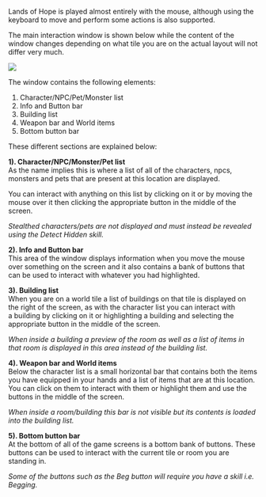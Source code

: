 ---
---
Lands of Hope is played almost entirely with the mouse, although using the keyboard to move and perform some actions is also supported.

The main interaction window is shown below while the content of the window changes depending on what tile you are on the actual layout will not differ very much.

![](http://www.forlornonline.com/images/innerwindow.jpg)

The window contains the following elements:

1.  Character/NPC/Pet/Monster list
2.  Info and Button bar
3.  Building list
4.  Weapon bar and World items
5.  Bottom button bar

These different sections are explained below:

**1). Character/NPC/Monster/Pet list**  
As the name implies this is where a list of all of the characters, npcs, monsters and pets that are present at this location are displayed.

You can interact with anything on this list by clicking on it or by moving the mouse over it then clicking the appropriate button in the middle of the screen.

_Stealthed characters/pets are not displayed and must instead be revealed using the Detect Hidden skill._

**2). Info and Button bar**  
This area of the window displays information when you move the mouse over something on the screen and it also contains a bank of buttons that can be used to interact with whatever you had highlighted.

**3). Building list**  
When you are on a world tile a list of buildings on that tile is displayed on the right of the screen, as with the character list you can interact with a building by clicking on it or highlighting a building and selecting the appropriate button in the middle of the screen.

_When inside a building a preview of the room as well as a list of items in that room is displayed in this area instead of the building list._

**4). Weapon bar and World items**  
Below the character list is a small horizontal bar that contains both the items you have equipped in your hands and a list of items that are at this location. You can click on them to interact with them or highlight them and use the buttons in the middle of the screen.

_When inside a room/building this bar is not visible but its contents is loaded into the building list._

**5). Bottom button bar**  
At the bottom of all of the game screens is a bottom bank of buttons. These buttons can be used to interact with the current tile or room you are standing in.

_Some of the buttons such as the Beg button will require you have a skill i.e. Begging._